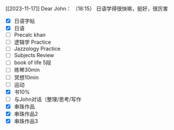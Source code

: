 [[2023-11-17]]
Dear John：
  （18:15）
    日语学得很快嘛，挺好，很厉害








 - [x] 日语字帖
- [x] 日语
- [ ] Precalc khan
- [ ] 逻辑学 Practice
- [ ] Jazzology Practice
- [ ]  Subjects Review
- [ ] book of life 5段
- [ ] 练琴30min
- [ ] 冥想10min
- [ ] 运动
- [x] 书10%
- [ ]  与John对话（整理/思考/写作
- [x] 串珠作品
- [x] 串珠作品2
- [x] 串珠作品3